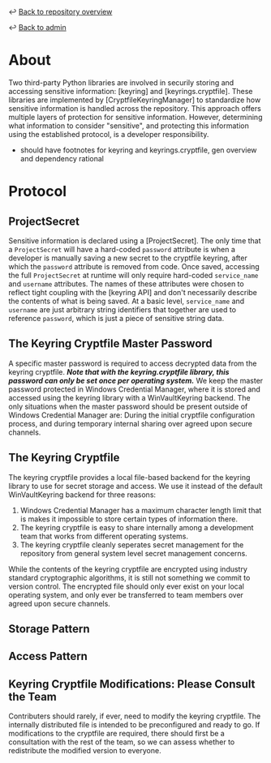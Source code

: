 ↩️ [Back to repository overview](../../README.md)

↩️ [Back to admin](../README.md)

# About

Two third-party Python libraries are involved in securily storing and accessing sensitive information: [keyring] and [keyrings.cryptfile]. These libraries are implemented by [CryptfileKeyringManager] to standardize how sensitive information is handled across the repository. This approach offers multiple layers of protection for sensitive information. However, determining what information to consider "sensitive", and protecting this information using the established protocol, is a developer responsibility.

* should have footnotes for keyring and keyrings.cryptfile, gen overview and dependency rational

# Protocol

## ProjectSecret

Sensitive information is declared using a [ProjectSecret]. The only time that a `ProjectSecret` will have a hard-coded `password` attribute is when a developer is manually saving a new secret to the cryptfile keyring, after which the `password` attribute is removed from code. Once saved, accessing the full `ProjectSecret` at runtime will only require hard-coded `service_name` and `username` attributes. The names of these attributes were chosen to reflect tight coupling with the [keyring API] and don't necessarily describe the contents of what is being saved. At a basic level, `service_name` and `username` are just arbitrary string identifiers that together are used to reference `password`, which is just a piece of sensitive string data. 

## The Keyring Cryptfile Master Password

A specific master password is required to access decrypted data from the keyring cryptfile. ***Note that with the keyring.cryptfile library, this password can only be set once per operating system.*** We keep the master password protected in Windows Credential Manager, where it is stored and accessed using the keyring library with a WinVaultKeyring backend. The only situations when the master password should be present outside of Windows Credential Manager are: During the initial cryptfile configuration process, and during temporary internal sharing over agreed upon secure channels. 

## The Keyring Cryptfile

The keyring cryptfile provides a local file-based backend for the keyring library to use for secret storage and access. We use it instead of the default WinVaultKeyring backend for three reasons:
1. Windows Credential Manager has a maximum character length limit that is makes it impossible to store certain types of information there.
2. The keyring cryptfile is easy to share internally among a development team that works from different operating systems.
3. The keyring cryptfile cleanly seperates secret management for the repository from general system level secret management concerns. 

While the contents of the keyring cryptfile are encrypted using industry standard cryptographic algorithms, it is still not something we commit to version control. The encrypted file should only ever exist on your local operating system, and only ever be transferred to team members over agreed upon secure channels.  

## Storage Pattern

## Access Pattern

## Keyring Cryptfile Modifications: Please Consult the Team

Contributers should rarely, if ever, need to modify the keyring cryptfile. The internally distributed file is intended to be preconfigured and ready to go. If modifications to the cryptfile are required, there should first be a consultation with the rest of the team, so we can assess whether to redistribute the modified version to everyone. 